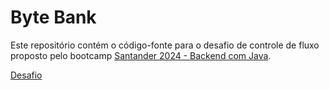 # Byte Bank

Este repositório contém o código-fonte para o desafio de controle de fluxo proposto pelo bootcamp [Santander 2024 - Backend com Java](https://web.dio.me/track/santander-2024-backend-com-java).

[Desafio](https://github.com/digitalinnovationone/trilha-java-basico/tree/main/desafios/controle-fluxo)